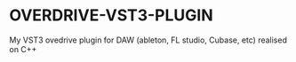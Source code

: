 # OVERDRIVE-VST3-PLUGIN
My VST3 ovedrive plugin for DAW (ableton, FL studio, Cubase, etc) realised on C++
